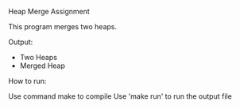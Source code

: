 Heap Merge Assignment

This program merges two heaps.


Output:

- Two Heaps
- Merged Heap

How to run:

Use command make to compile
Use 'make run' to run the output file
